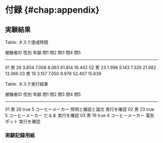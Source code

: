 # 付録 {#chap:appendix}

## 実験結果

Table: タスク達成時間

被験者ID 性別 年齢 問1    問2     問3    問4     問5
------- --- --- ------ ------ ------ ------ ------
01      男   26  3.804  7.008  8.063  61.814 16.442
02      男   23  1.996  5.143  7.326  21.982 13.366
03      男   19  3.157  7.050  8.979  52.407 15.839


Table: タスク実行結果

被験者ID 性別 年齢 問1    問2   問3             問4             問5
------- --- --- ------ ---- --------------- ----------------- ------
01      男   26  true   5    コーヒーメーカー   照明と雑誌と論文     実行を確認
02      男   23  true   5    コーヒーメーカー   だるま             実行を確認
03      男   19  true   4    コーヒーメーカー   電気ポット          実行を確認

### 実験記録用紙
